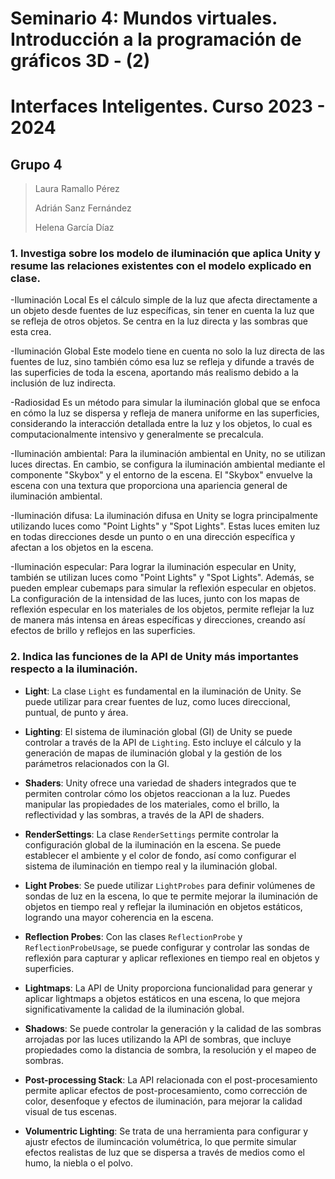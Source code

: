 # Seminario 4: Mundos virtuales. Introducción a la programación de gráficos 3D - (2)
# Interfaces Inteligentes. Curso 2023 - 2024

## Grupo 4
> Laura Ramallo Pérez
> 
> Adrián Sanz Fernández
> 
> Helena García Díaz

### 1. Investiga sobre los modelo de iluminación que aplica Unity y resume las relaciones existentes con el modelo explicado en clase.

-Iluminación Local
Es el cálculo simple de la luz que afecta directamente a un objeto desde fuentes de luz específicas, sin tener en cuenta la luz que se refleja de otros objetos. Se centra en la luz directa y las sombras que esta crea.

-Iluminación Global
Este modelo tiene en cuenta no solo la luz directa de las fuentes de luz, sino también cómo esa luz se refleja y difunde a través de las superficies de toda la escena, aportando más realismo debido a la inclusión de luz indirecta.

-Radiosidad
Es un método para simular la iluminación global que se enfoca en cómo la luz se dispersa y refleja de manera uniforme en las superficies, considerando la interacción detallada entre la luz y los objetos, lo cual es computacionalmente intensivo y generalmente se precalcula.

-Iluminación ambiental:
Para la iluminación ambiental en Unity, no se utilizan luces directas. En cambio, se configura la iluminación ambiental mediante el componente "Skybox" y el entorno de la escena. El "Skybox" envuelve la escena con una textura que proporciona una apariencia general de iluminación ambiental. 

-Iluminación difusa:
La iluminación difusa en Unity se logra principalmente utilizando luces como "Point Lights" y "Spot Lights". Estas luces emiten luz en todas direcciones desde un punto o en una dirección específica y afectan a los objetos en la escena.

-Iluminación especular:
Para lograr la iluminación especular en Unity, también se utilizan luces como "Point Lights" y "Spot Lights". Además, se pueden emplear cubemaps para simular la reflexión especular en objetos. La configuración de la intensidad de las luces, junto con los mapas de reflexión especular en los materiales de los objetos, permite reflejar la luz de manera más intensa en áreas específicas y direcciones, creando así efectos de brillo y reflejos en las superficies.

### 2. Indica las funciones de la API de Unity más importantes respecto a la iluminación.

- **Light**: La clase `Light` es fundamental en la iluminación de Unity. Se puede utilizar para crear fuentes de luz, como luces direccional, puntual, de punto y área.

- **Lighting**: El sistema de iluminación global (GI) de Unity se puede controlar a través de la API de `Lighting`. Esto incluye el cálculo y la generación de mapas de iluminación global y la gestión de los parámetros relacionados con la GI.

- **Shaders**: Unity ofrece una variedad de shaders integrados que te permiten controlar cómo los objetos reaccionan a la luz. Puedes manipular las propiedades de los materiales, como el brillo, la reflectividad y las sombras, a través de la API de shaders.

- **RenderSettings**: La clase `RenderSettings` permite controlar la configuración global de la iluminación en la escena. Se puede establecer el ambiente y el color de fondo, así como configurar el sistema de iluminación en tiempo real y la iluminación global.

- **Light Probes**: Se puede utilizar `LightProbes` para definir volúmenes de sondas de luz en la escena, lo que te permite mejorar la iluminación de objetos en tiempo real y reflejar la iluminación en objetos estáticos, logrando una mayor coherencia en la escena.

- **Reflection Probes**: Con las clases `ReflectionProbe` y `ReflectionProbeUsage`, se puede configurar y controlar las sondas de reflexión para capturar y aplicar reflexiones en tiempo real en objetos y superficies.

- **Lightmaps**: La API de Unity proporciona funcionalidad para generar y aplicar lightmaps a objetos estáticos en una escena, lo que mejora significativamente la calidad de la iluminación global.

- **Shadows**: Se puede controlar la generación y la calidad de las sombras arrojadas por las luces utilizando la API de sombras, que incluye propiedades como la distancia de sombra, la resolución y el mapeo de sombras.

- **Post-processing Stack**: La API relacionada con el post-procesamiento permite aplicar efectos de post-procesamiento, como corrección de color, desenfoque y efectos de iluminación, para mejorar la calidad visual de tus escenas.

- **Volumentric Lighting**: Se trata de una herramienta para configurar y ajustr efectos de ilumincación volumétrica, lo que permite simular efectos realistas de luz que se dispersa a través de medios como el humo, la niebla o el polvo. 
